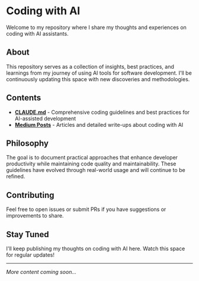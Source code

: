 # Coding with AI

Welcome to my repository where I share my thoughts and experiences on coding with AI assistants.

## About

This repository serves as a collection of insights, best practices, and learnings from my journey of using AI tools for software development. I'll be continuously updating this space with new discoveries and methodologies.

## Contents

- **[CLAUDE.md](./CLAUDE.md)** - Comprehensive coding guidelines and best practices for AI-assisted development
- **[Medium Posts](./medium-posts/)** - Articles and detailed write-ups about coding with AI

## Philosophy

The goal is to document practical approaches that enhance developer productivity while maintaining code quality and maintainability. These guidelines have evolved through real-world usage and will continue to be refined.

## Contributing

Feel free to open issues or submit PRs if you have suggestions or improvements to share.

## Stay Tuned

I'll keep publishing my thoughts on coding with AI here. Watch this space for regular updates!

---

*More content coming soon...*